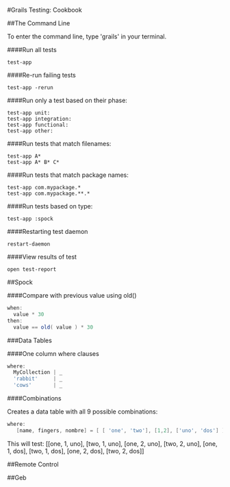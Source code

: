#Grails Testing: Cookbook

##The Command Line

To enter the command line, type 'grails' in your terminal. 

####Run all tests
```
test-app
```

####Re-run failing tests
```
test-app -rerun
```

####Run only a test based on their phase:
```
test-app unit:
test-app integration:
test-app functional:
test-app other:
```

####Run tests that match filenames:
```
test-app A*
test-app A* B* C*
```

####Run tests that match package names:
```
test-app com.mypackage.*
test-app com.mypackage.**.*
```

####Run tests based on type:
```
test-app :spock
```

####Restarting test daemon
```
restart-daemon
```

####View results of test
```
open test-report
```

##Spock 

####Compare with previous value using old()

```groovy
when: 
  value * 30
then:
  value == old( value ) * 30
```

###Data Tables

####One column where clauses
```groovy
where:
  MyCollection | _
  'rabbit'     | _
  'cows'       | _
```

####Combinations 

Creates a data table with all 9 possible combinations: 

```groovy
where:
   [name, fingers, nombre] = [ [ 'one', 'two'], [1,2], ['uno', 'dos'] ].combinations()
```

This will test:
[[one, 1, uno], [two, 1, uno], [one, 2, uno], [two, 2, uno], [one, 1, dos], [two, 1, dos], [one, 2, dos], [two, 2, dos]]

##Remote Control

##Geb
